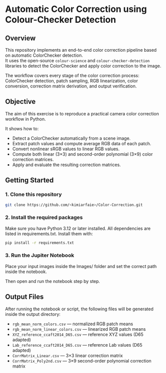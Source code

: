 # Automatic Color Correction using Colour-Checker Detection

## Overview
This repository implements an end-to-end color correction pipeline based on automatic ColorChecker detection.  
It uses the open-source `colour-science` and `colour-checker-detection` libraries to detect the ColorChecker and apply color correction to the image.

The workflow covers every stage of the color correction process: ColorChecker detection, patch sampling, RGB linearization, color conversion, correction matrix derivation, and output verification.

## Objective

The aim of this exercise is to reproduce a practical camera color correction workflow in Python.  

It shows how to:

- Detect a ColorChecker automatically from a scene image.
- Extract patch values and compute average RGB data of each patch.
- Convert nonlinear sRGB values to linear RGB values.
- Compute both linear (3×3) and second-order polynomial (3×9) color correction matrices.
- Apply and evaluate the resulting correction matrices.

## Getting Started

### 1. Clone this repository
```bash
git clone https://github.com/<kimiarfaie>/Color-Correction.git
```

### 2. Install the required packages

Make sure you have Python 3.12 or later installed.
All dependencies are listed in requirements.txt. Install them with:
```bash
pip install -r requirements.txt
```

### 3. Run the Jupiter Notebook

Place your input images inside the Images/ folder and set the correct path inside the notebook.

Then open and run the notebook step by step.

## Output Files
After running the notebook or script, the following files will be generated inside the output directory:

- `rgb_mean_norm_colors.csv` — normalized RGB patch means  
- `rgb_mean_norm_linear_colors.csv` — linearized RGB patch means  
- `XYZ_reference_ccaft2014_D65.csv` — reference XYZ values (D65 adapted)  
- `Lab_reference_ccaft2014_D65.csv` — reference Lab values (D65 adapted)  
- `CorrMatrix_Linear.csv` — 3×3 linear correction matrix  
- `CorrMatrix_Poly2nd.csv` — 3×9 second-order polynomial correction matrix  


